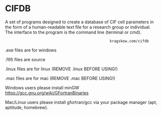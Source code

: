 # CIFDB
A set of programs designed to create a database of CIF cell parameters in the form of a human-readable text file for a research group or individual. The interface to the program is the command line (terminal or cmd).

                                                    kragskow.com/cifdb

.exe files are for windows

.f95 files are source

.linux files are for linux (REMOVE .linux BEFORE USING!)

.mac files are for mac (REMOVE .mac BEFORE USING!)

Windows users please install minGW https://gcc.gnu.org/wiki/GFortranBinaries

Mac/Linux users please install gfortran/gcc via your package manager (apt, aptitude, homebrew). 
